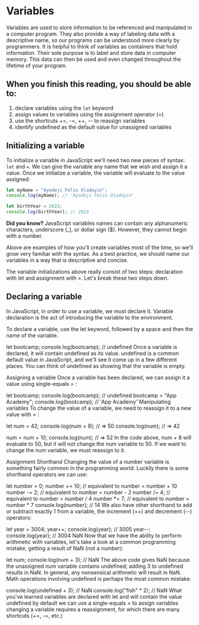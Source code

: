 # Variables

Variables are used to store information to be referenced and manipulated in a computer program. They also provide a way of labeling data with a descriptive name, so our programs can be understood more clearly by programmers. It is helpful to think of variables as containers that hold information. Their sole purpose is to label and store data in computer memory. This data can then be used and even changed throughout the lifetime of your program.

## When you finish this reading, you should be able to:

1. declare variables using the `let` keyword
2. assign values to variables using the assignment operator (=)
3. use the shortcuts +=, -=, ++, -- to reassign variables
4. identify undefined as the default value for unassigned variables

## Initializing a variable

To initialize a variable in JavaScript we'll need two new pieces of syntax: `let` and `=`. We can give the variable any name that we wish and assign it a value. Once we initialize a variable, the variable will evaluate to the value assigned:

```javascript
let myName = "Ayodeji Felix Oladoyin";
console.log(myName); // 'Ayodeji Felix Oladoyin'

let birthYear = 2023;
console.log(birthYear); // 2023
```

**Did you know?** JavaScript variables names can contain any alphanumeric characters, underscore (_), or dollar sign ($). However, they cannot begin with a number.

Above are examples of how you'll create variables most of the time, so we'll grow very familiar with the syntax. As a best practice, we should name our variables in a way that is descriptive and concise.

The variable initializations above really consist of two steps: declaration with let and assignment with =. Let's break these two steps down.

## Declaring a variable


In JavaScript, in order to use a variable, we must declare it. Variable declaration is the act of introducing the variable to the environment.

To declare a variable, use the let keyword, followed by a space and then the name of the variable.

let bootcamp;
console.log(bootcamp); // undefined
Once a variable is declared, it will contain undefined as its value. undefined is a common default value in JavaScript, and we'll see it come up in a few different places. You can think of undefined as showing that the variable is empty.

Assigning a variable
Once a variable has been declared, we can assign it a value using single-equals = :

let bootcamp;
console.log(bootcamp); // undefined
bootcamp = "App Academy";
console.log(bootcamp); // 'App Academy'
Manipulating variables
To change the value of a variable, we need to reassign it to a new value with = :

let num = 42;
console.log(num + 8); // => 50
console.log(num); // => 42

num = num + 10;
console.log(num); // => 52
In the code above, num + 8 will evaluate to 50, but it will not change the num variable to 50. If we want to change the num variable, we must reassign to it.

Assignment Shorthand
Changing the value of a number variable is something fairly common in the programming world. Luckily there is some shorthand operators we can use:

let number = 0;
number += 10; // equivalent to number = number + 10
number -= 2; // equivalent to number = number - 2
number /= 4; // equivalent to number = number / 4
number *= 7; // equivalent to number = number * 7
console.log(number); // 14
We also have other shorthand to add or subtract exactly 1 from a variable, the increment (++) and decrement (--) operators:

let year = 3004;
year++;
console.log(year); // 3005
year--;
console.log(year); // 3004
NaN
Now that we have the ability to perform arithmetic with variables, let's take a look at a common programming mistake, getting a result of NaN (not a number):

let num;
console.log(num + 3); // NaN
The above code gives NaN because the unassigned num variable contains undefined; adding 3 to undefined results in NaN. In general, any nonsensical arithmetic will result in NaN. Math operations involving undefined is perhaps the most common mistake:

console.log(undefined + 3); // NaN
console.log("fish" * 2); // NaN
What you've learned
variables are declared with let and will contain the value undefined by default
we can use a single-equals = to assign variables
changing a variable requires a reassignment, for which there are many shortcuts (+=, -=, etc.)